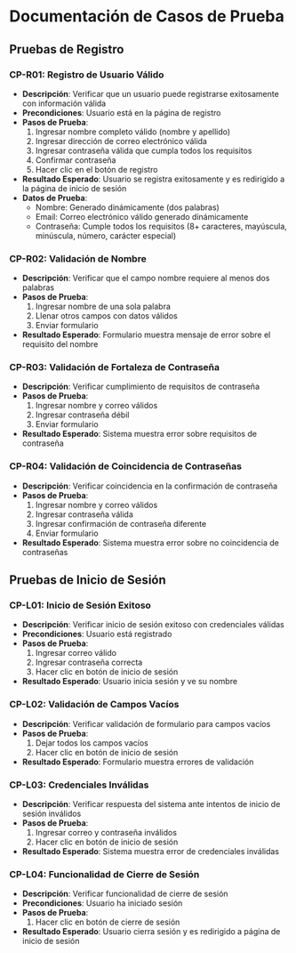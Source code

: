 # Documentación de Casos de Prueba

## Pruebas de Registro

### CP-R01: Registro de Usuario Válido
- **Descripción**: Verificar que un usuario puede registrarse exitosamente con información válida
- **Precondiciones**: Usuario está en la página de registro
- **Pasos de Prueba**:
  1. Ingresar nombre completo válido (nombre y apellido)
  2. Ingresar dirección de correo electrónico válida
  3. Ingresar contraseña válida que cumpla todos los requisitos
  4. Confirmar contraseña
  5. Hacer clic en el botón de registro
- **Resultado Esperado**: Usuario se registra exitosamente y es redirigido a la página de inicio de sesión
- **Datos de Prueba**: 
  - Nombre: Generado dinámicamente (dos palabras)
  - Email: Correo electrónico válido generado dinámicamente
  - Contraseña: Cumple todos los requisitos (8+ caracteres, mayúscula, minúscula, número, carácter especial)

### CP-R02: Validación de Nombre
- **Descripción**: Verificar que el campo nombre requiere al menos dos palabras
- **Pasos de Prueba**:
  1. Ingresar nombre de una sola palabra
  2. Llenar otros campos con datos válidos
  3. Enviar formulario
- **Resultado Esperado**: Formulario muestra mensaje de error sobre el requisito del nombre

### CP-R03: Validación de Fortaleza de Contraseña
- **Descripción**: Verificar cumplimiento de requisitos de contraseña
- **Pasos de Prueba**:
  1. Ingresar nombre y correo válidos
  2. Ingresar contraseña débil
  3. Enviar formulario
- **Resultado Esperado**: Sistema muestra error sobre requisitos de contraseña

### CP-R04: Validación de Coincidencia de Contraseñas
- **Descripción**: Verificar coincidencia en la confirmación de contraseña
- **Pasos de Prueba**:
  1. Ingresar nombre y correo válidos
  2. Ingresar contraseña válida
  3. Ingresar confirmación de contraseña diferente
  4. Enviar formulario
- **Resultado Esperado**: Sistema muestra error sobre no coincidencia de contraseñas

## Pruebas de Inicio de Sesión

### CP-L01: Inicio de Sesión Exitoso
- **Descripción**: Verificar inicio de sesión exitoso con credenciales válidas
- **Precondiciones**: Usuario está registrado
- **Pasos de Prueba**:
  1. Ingresar correo válido
  2. Ingresar contraseña correcta
  3. Hacer clic en botón de inicio de sesión
- **Resultado Esperado**: Usuario inicia sesión y ve su nombre

### CP-L02: Validación de Campos Vacíos
- **Descripción**: Verificar validación de formulario para campos vacíos
- **Pasos de Prueba**:
  1. Dejar todos los campos vacíos
  2. Hacer clic en botón de inicio de sesión
- **Resultado Esperado**: Formulario muestra errores de validación

### CP-L03: Credenciales Inválidas
- **Descripción**: Verificar respuesta del sistema ante intentos de inicio de sesión inválidos
- **Pasos de Prueba**:
  1. Ingresar correo y contraseña inválidos
  2. Hacer clic en botón de inicio de sesión
- **Resultado Esperado**: Sistema muestra error de credenciales inválidas

### CP-L04: Funcionalidad de Cierre de Sesión
- **Descripción**: Verificar funcionalidad de cierre de sesión
- **Precondiciones**: Usuario ha iniciado sesión
- **Pasos de Prueba**:
  1. Hacer clic en botón de cierre de sesión
- **Resultado Esperado**: Usuario cierra sesión y es redirigido a página de inicio de sesión
